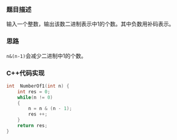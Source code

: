 ### 题目描述

输入一个整数，输出该数二进制表示中1的个数。其中负数用补码表示。

### 思路

```n&(n-1)```会减少二进制中1的个数。

### C++代码实现

```c++
int  NumberOf1(int n) {
    int res = 0;
    while(n != 0)
    {
        n = n & (n - 1);
        res ++;
	}
    return res;
}
```

